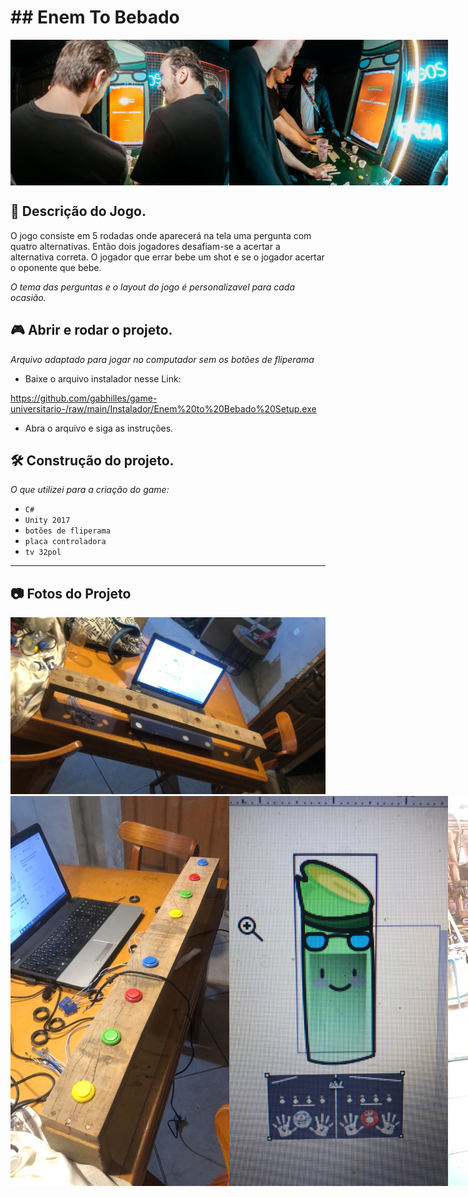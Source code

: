 <h1>## Enem To Bebado</h1>
<div style="display: flex;">
  <img src="https://github.com/gabhilles/game-universitario-/blob/main/Images/292521428_450042587130542_2372794984710269270_n.jpg" width="350"/>
  <img src="https://github.com/gabhilles/game-universitario-/blob/main/Images/292912483_450037240464410_2605984950743523579_n.jpg" width="350"/>
</div>


## 📰 Descrição do Jogo.
O jogo consiste em 5 rodadas onde aparecerá na tela uma pergunta com quatro alternativas. 
Então dois jogadores desafiam-se a acertar a alternativa correta.
O jogador que errar bebe um shot e se o jogador acertar o oponente que bebe. 

<i>O tema das perguntas e o layout do jogo é personalizavel para cada ocasião.</i>

## 🎮 Abrir e rodar o projeto.

<i> Arquivo adaptado para jogar no computador sem os botões de fliperama</i>

- Baixe o arquivo instalador nesse Link:

https://github.com/gabhilles/game-universitario-/raw/main/Instalador/Enem%20to%20Bebado%20Setup.exe
- Abra o arquivo e siga as instruções.

## 🛠️ Construção do projeto.

<i>O que utilizei para a criação do game:</i>

- `C#`
- `Unity 2017`
- `botões de fliperama`
- `placa controladora`
- `tv 32pol`

***
## 📷 Fotos do Projeto
<img src="https://github.com/gabhilles/game-universitario-/blob/main/Images/WhatsApp%20Image%202022-08-02%20at%2021.45.17.jpeg" width="700"/>
<div style="display: flex;">
   
  <img src="https://github.com/gabhilles/game-universitario-/blob/main/Images/WhatsApp%20Image%202022-08-02%20at%2021.45.17%20(1).jpeg" width="350"/>
  <img src="https://github.com/gabhilles/game-universitario-/blob/main/Images/WhatsApp%20Image%202022-08-02%20at%2021.45.34.jpeg" width="350"/>
  <img src="https://github.com/gabhilles/game-universitario-/blob/main/Images/WhatsApp%20Image%202022-08-02%20at%2021.46.17.jpeg" width="350"/>
  <img src="https://github.com/gabhilles/game-universitario-/blob/main/Images/WhatsApp%20Image%202022-08-02%20at%2021.46.17%20(1).jpeg" width="350"/>
  
</div>

